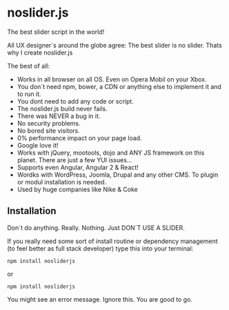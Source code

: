 # noslider.js
The best slider script in the world!

All UX designer´s around the globe agree: The best slider is no slider.
Thats why I create noslider.js

The best of all:
- Works in all browser on all OS. Even on Opera Mobil on your Xbox.
- You don´t need npm, bower, a CDN or anything else to implement it and to run it.
- You dont need to add any code or script.
- The noslider.js build never fails.
- There was NEVER a bug in it.
- No security problems.
- No bored site visitors.
- 0% performance impact on your page load.
- Google love it!
- Works with jQuery, mootools, dojo and ANY JS framework on this planet. There are just a few YUI issues...
- Supports even Angular, Angular 2 & React!
- Wordks with WordPress, Joomla, Drupal and any other CMS. To plugin or modul installation is needed.
- Used by huge companies like Nike & Coke 


## Installation
Don´t do anything. Really. Nothing. Just DON´T USE A SLIDER.

If you really need some sort of install routine or dependency management (to feel better as full stack developer) type this into your terminal:

`npm install nosliderjs`

or

`npm install nosliderjs`

You might see an error message. Ignore this. You are good to go.
